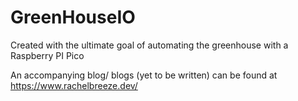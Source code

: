 # GreenHouseIO
Created with the ultimate goal of automating the greenhouse with a Raspberry PI Pico

An accompanying blog/ blogs (yet to be written) can be found at https://www.rachelbreeze.dev/
